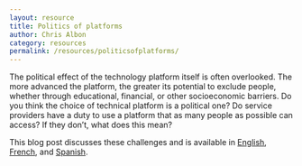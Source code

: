 ```yaml
---
layout: resource
title: Politics of platforms
author: Chris Albon
category: resources
permalink: /resources/politicsofplatforms/
---
```

The political effect of the technology platform itself is often overlooked. The more advanced the platform, the greater its potential to exclude people, whether through educational, financial, or other socioeconomic barriers. Do you think the choice of technical platform is a political one? Do service providers have a duty to use a platform that as many people as possible can access? If they don’t, what does this mean?

This blog post discusses these challenges and is available in [English](http://simlab.org/resources/coursem4cso/files/Politics%20of%20Platforms.pdf), [French](http://simlab.org/resources/coursem4cso/files/La%20politique%20des%20plates-formes_Fr.pdf), and [Spanish](http://simlab.org/resources/coursem4cso/files/La%20pol%C3%ADtica%20de%20las%20plataformas_Spa.pdf).
